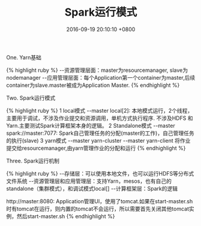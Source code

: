﻿---
layout: post
title: "Spark运行模式"
date: 2016-09-19 20:10:10 +0800
categories: Spark
---
One. Yarn基础

{% highlight ruby %}
--资源管理层面：master为resourcemanager, slave为nodemanager
--应用管理层面：每个Application第一个container为master,后续container为slave.master被成为Application Master.
{% endhighlight %}

Two. Spark运行模式

{% highlight ruby %}
1 local模式
--master local[2]: 本地模式运行，2个线程，主要用于调试，不涉及作业提交和资源调用，单机方式执行程序. 不涉及HDFS 和 Yarn.主要测试Spark计算框架本身的逻辑。
2 Standalone模式
--master spark://master:7077: Spark自己管理任务的分配(master的工作)，自己管理任务的执行(slave)
3 yarn模式
--master yarn-cluster
--master yarn-client
将作业提交给resourcemanager,由yarn管理作业的分配和运行
{% endhighlight %}

Three. Spark运行机制

{% highlight ruby %}
--存储层：可以使用本地文件，也可以运行HDFS等分布式文件系统
--资源管理层和应用管理层：支持Yarn，mesos，也有自己的standalone（集群模式），和调试模式local[]
--计算框架层：Spark的逻辑

http://master:8080: Application管理UI，使用了tomcat.如果在start-master.sh时有tomcat在运行，则内置的tomcat不会运行，所以需要首先关闭其他tomcat实例，然后start-master.sh
{% endhighlight %}
